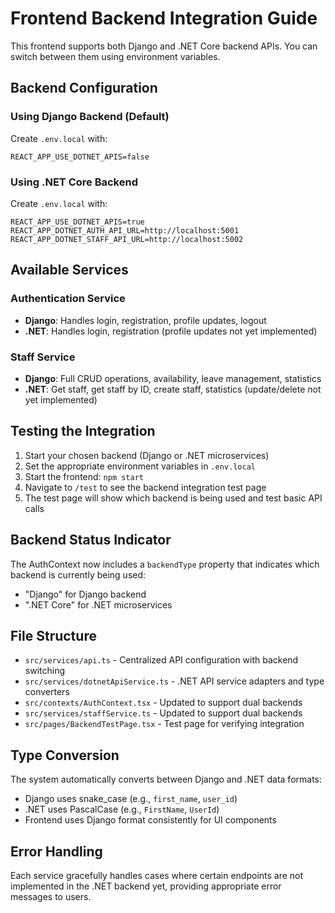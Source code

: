 # Frontend Backend Integration Guide

This frontend supports both Django and .NET Core backend APIs. You can switch between them using environment variables.

## Backend Configuration

### Using Django Backend (Default)

Create `.env.local` with:

```
REACT_APP_USE_DOTNET_APIS=false
```

### Using .NET Core Backend

Create `.env.local` with:

```
REACT_APP_USE_DOTNET_APIS=true
REACT_APP_DOTNET_AUTH_API_URL=http://localhost:5001
REACT_APP_DOTNET_STAFF_API_URL=http://localhost:5002
```

## Available Services

### Authentication Service

- **Django**: Handles login, registration, profile updates, logout
- **.NET**: Handles login, registration (profile updates not yet implemented)

### Staff Service

- **Django**: Full CRUD operations, availability, leave management, statistics
- **.NET**: Get staff, get staff by ID, create staff, statistics (update/delete not yet implemented)

## Testing the Integration

1. Start your chosen backend (Django or .NET microservices)
2. Set the appropriate environment variables in `.env.local`
3. Start the frontend: `npm start`
4. Navigate to `/test` to see the backend integration test page
5. The test page will show which backend is being used and test basic API calls

## Backend Status Indicator

The AuthContext now includes a `backendType` property that indicates which backend is currently being used:

- "Django" for Django backend
- ".NET Core" for .NET microservices

## File Structure

- `src/services/api.ts` - Centralized API configuration with backend switching
- `src/services/dotnetApiService.ts` - .NET API service adapters and type converters
- `src/contexts/AuthContext.tsx` - Updated to support dual backends
- `src/services/staffService.ts` - Updated to support dual backends
- `src/pages/BackendTestPage.tsx` - Test page for verifying integration

## Type Conversion

The system automatically converts between Django and .NET data formats:

- Django uses snake_case (e.g., `first_name`, `user_id`)
- .NET uses PascalCase (e.g., `FirstName`, `UserId`)
- Frontend uses Django format consistently for UI components

## Error Handling

Each service gracefully handles cases where certain endpoints are not implemented in the .NET backend yet, providing appropriate error messages to users.
